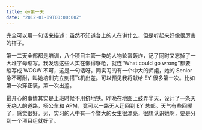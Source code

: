 ```yaml
---
title: ey第一天
date: "2012-01-09T00:00:00Z"
---
```


完全可以用一句话来描述：虽然不知道台上的人在讲什么，但是听起来好像很厉害的样子。

第一二天全部都是培训，八个项目主管一类的人物轮番轰炸，记了同时又忘掉了一大堆字母缩写。我发现这些人实在懒得够呛，就连“What could go wrong”都要缩写成 WCGW 不可，这是一句话呀。同实习的有一个中大的师姐，她的 Senior 急不可耐，叫她培训完立刻搭飞机出差。可以预见我将献给 EY 很多第一次。比如第一次穿正装，第一次出差。

最开心的事情其实是上班时候不用挤地铁。昨晚在地图上鼓弄半天，设计了一条天无绝人的道路，搭公车和 APM，竟可以一路无人迂回到 EY 总部。天气有些回暖了，感觉很好。另，实习的人中有一个暨大的女生很漂亮，很想认识她啊，要是分到一个项目组就好了。
